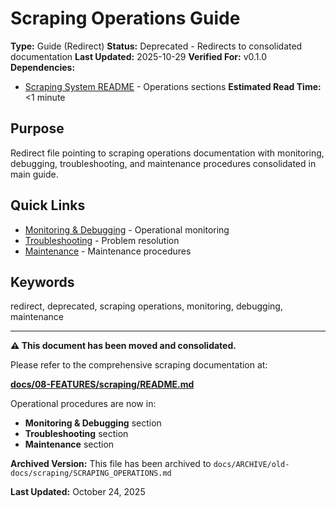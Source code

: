 # Scraping Operations Guide

**Type:** Guide (Redirect)
**Status:** Deprecated - Redirects to consolidated documentation
**Last Updated:** 2025-10-29
**Verified For:** v0.1.0
**Dependencies:**
- [Scraping System README](../08-FEATURES/scraping/README.md) - Operations sections
**Estimated Read Time:** <1 minute

## Purpose
Redirect file pointing to scraping operations documentation with monitoring, debugging, troubleshooting, and maintenance procedures consolidated in main guide.

## Quick Links
- [Monitoring & Debugging](../08-FEATURES/scraping/README.md#monitoring--debugging) - Operational monitoring
- [Troubleshooting](../08-FEATURES/scraping/README.md#troubleshooting) - Problem resolution
- [Maintenance](../08-FEATURES/scraping/README.md#maintenance) - Maintenance procedures

## Keywords
redirect, deprecated, scraping operations, monitoring, debugging, maintenance

---

**⚠️ This document has been moved and consolidated.**

Please refer to the comprehensive scraping documentation at:

**[docs/08-FEATURES/scraping/README.md](08-FEATURES/scraping/README.md)**

Operational procedures are now in:
- **Monitoring & Debugging** section
- **Troubleshooting** section
- **Maintenance** section

**Archived Version:** This file has been archived to `docs/ARCHIVE/old-docs/scraping/SCRAPING_OPERATIONS.md`

**Last Updated:** October 24, 2025
